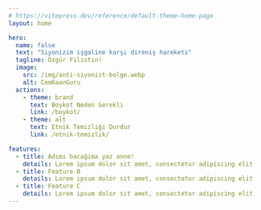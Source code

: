 ```yaml
---
# https://vitepress.dev/reference/default-theme-home-page
layout: home

hero:
  name: false
  text: "Siyonizim işgaline karşı direniş hareketi"
  tagline: Özgür Filistin!
  image:
    src: /img/anti-siyonist-bolge.webp
    alt: CemKaanGuru
  actions:
    - theme: brand
      text: Boykot Neden Gerekli
      link: /boykot/
    - theme: alt
      text: Etnik Temizliği Durdur
      link: /etnik-temizlik/

features:
  - title: Adımı bacağıma yaz anne!
    details: Lorem ipsum dolor sit amet, consectetur adipiscing elit
  - title: Feature B
    details: Lorem ipsum dolor sit amet, consectetur adipiscing elit
  - title: Feature C
    details: Lorem ipsum dolor sit amet, consectetur adipiscing elit
---
```


